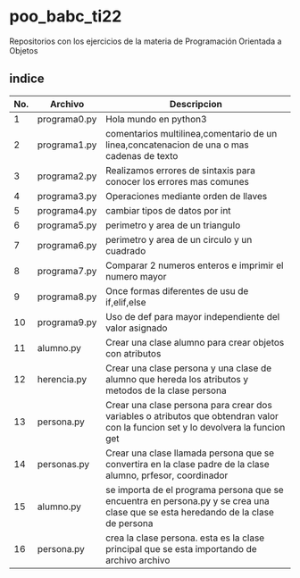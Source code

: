 # poo_babc_ti22
Repositorios con los ejercicios de la materia de Programación Orientada  a Objetos 

## indice
|No.|Archivo|Descripcion|
|--|--|--|
|1|programa0.py|Hola mundo en python3|
|2|programa1.py|comentarios multilinea,comentario de un linea,concatenacion de una o mas cadenas de texto|
|3|programa2.py|Realizamos errores de sintaxis para conocer los errores mas comunes|
|4|programa3.py|Operaciones mediante orden de llaves|
|5|programa4.py|cambiar tipos de datos por int|
|6|programa5.py|perimetro y area de un triangulo|
|7|programa6.py|perimetro y area de un circulo y un cuadrado|
|8|programa7.py|Comparar 2 numeros enteros e imprimir el numero mayor|
|9|programa8.py|Once formas diferentes de usu de if,elif,else|
|10|programa9.py|Uso de def para mayor independiente del valor asignado|
|11|alumno.py|Crear una clase alumno para crear objetos con atributos |
|12|herencia.py| Crear una clase  persona y una clase de alumno que hereda los atributos y metodos de la clase persona |
|13|persona.py|Crear una clase persona para crear dos variables o atributos que obtendran valor con la funcion set y lo devolvera la funcion get |
|14|personas.py|Crear una clase llamada persona que se convertira en la clase padre de la clase alumno, prfesor, coordinador |
|15|alumno.py|se importa de el programa persona que se encuentra en persona.py y se crea una clase que se esta heredando de la clase de persona  |
|16|persona.py|crea la clase persona. esta es la clase principal que se esta importando de archivo archivo|

    